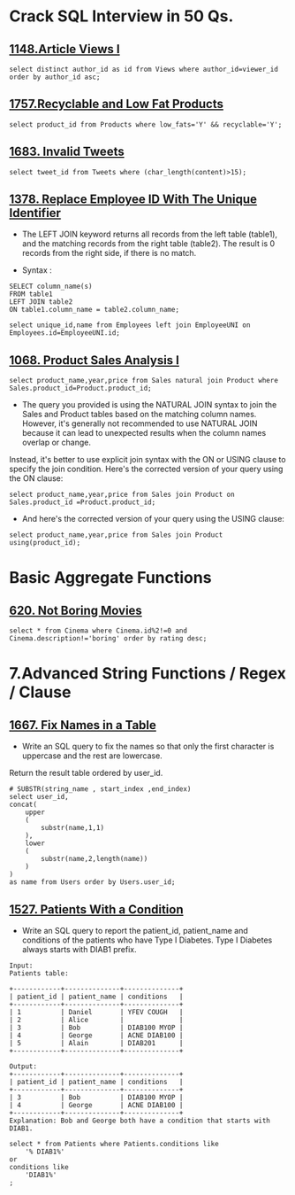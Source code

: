 # Crack SQL Interview in 50 Qs.

## <a href="https://leetcode.com/problems article-views-i/">1148.Article Views I</a>
```
select distinct author_id as id from Views where author_id=viewer_id order by author_id asc;
```

## <a href="https://leetcode.com/problems/recyclable-and-low-fat-products/">1757.Recyclable and Low Fat Products</a>


```
select product_id from Products where low_fats='Y' && recyclable='Y';
```
## <a href="https://leetcode.com/problems/invalid-tweets/">1683. Invalid Tweets</a>
```
select tweet_id from Tweets where (char_length(content)>15);
```

## <a href="https://leetcode.com/problems/replace-employee-id-with-the-unique-identifier/">1378. Replace Employee ID With The Unique Identifier</a>

+ The LEFT JOIN keyword returns all records from the left table (table1), and the matching records from the right table (table2). The result is 0 records from the right side, if there is no match.

+ Syntax : 
```
SELECT column_name(s)
FROM table1
LEFT JOIN table2
ON table1.column_name = table2.column_name;
```
```
select unique_id,name from Employees left join EmployeeUNI on Employees.id=EmployeeUNI.id;
```

## <a href="https://leetcode.com/problems/product-sales-analysis-i/">1068. Product Sales Analysis I</a>

```
select product_name,year,price from Sales natural join Product where Sales.product_id=Product.product_id;
```
+ The query you provided is using the NATURAL JOIN syntax to join the Sales and Product tables based on the matching column names. However, it's generally not recommended to use NATURAL JOIN because it can lead to unexpected results when the column names overlap or change.

Instead, it's better to use explicit join syntax with the ON or USING clause to specify the join condition. Here's the corrected version of your query using the ON clause:
```
select product_name,year,price from Sales join Product on Sales.product_id =Product.product_id;
```
+ And here's the corrected version of your query using the USING clause:
```
select product_name,year,price from Sales join Product using(product_id);
```

# Basic Aggregate Functions
## <a href="https://leetcode.com/problems/not-boring-movies/">620. Not Boring Movies</a>
```
select * from Cinema where Cinema.id%2!=0 and Cinema.description!='boring' order by rating desc;
```

# 7.Advanced String Functions / Regex / Clause
## <a href="https://leetcode.com/problems/fix-names-in-a-table/">1667. Fix Names in a Table</a>

+ Write an SQL query to fix the names so that only the first character is uppercase and the rest are lowercase.

Return the result table ordered by user_id.
```
# SUBSTR(string_name , start_index ,end_index)
select user_id,
concat(
    upper
    (
        substr(name,1,1)
    ),
    lower
    (
        substr(name,2,length(name))
    )
)
as name from Users order by Users.user_id;

```

## <a href="https://leetcode.com/problems/patients-with-a-condition/">1527. Patients With a Condition</a>

+ Write an SQL query to report the patient_id, patient_name and conditions of the patients who have Type I Diabetes. Type I Diabetes always starts with DIAB1 prefix.
```
Input: 
Patients table:

+------------+--------------+--------------+
| patient_id | patient_name | conditions   |
+------------+--------------+--------------+
| 1          | Daniel       | YFEV COUGH   |
| 2          | Alice        |              |
| 3          | Bob          | DIAB100 MYOP |
| 4          | George       | ACNE DIAB100 |
| 5          | Alain        | DIAB201      |
+------------+--------------+--------------+

Output: 
+------------+--------------+--------------+
| patient_id | patient_name | conditions   |
+------------+--------------+--------------+
| 3          | Bob          | DIAB100 MYOP |
| 4          | George       | ACNE DIAB100 | 
+------------+--------------+--------------+
Explanation: Bob and George both have a condition that starts with DIAB1.
```
```
select * from Patients where Patients.conditions like 
    '% DIAB1%'
or
conditions like
    'DIAB1%'
;
```
